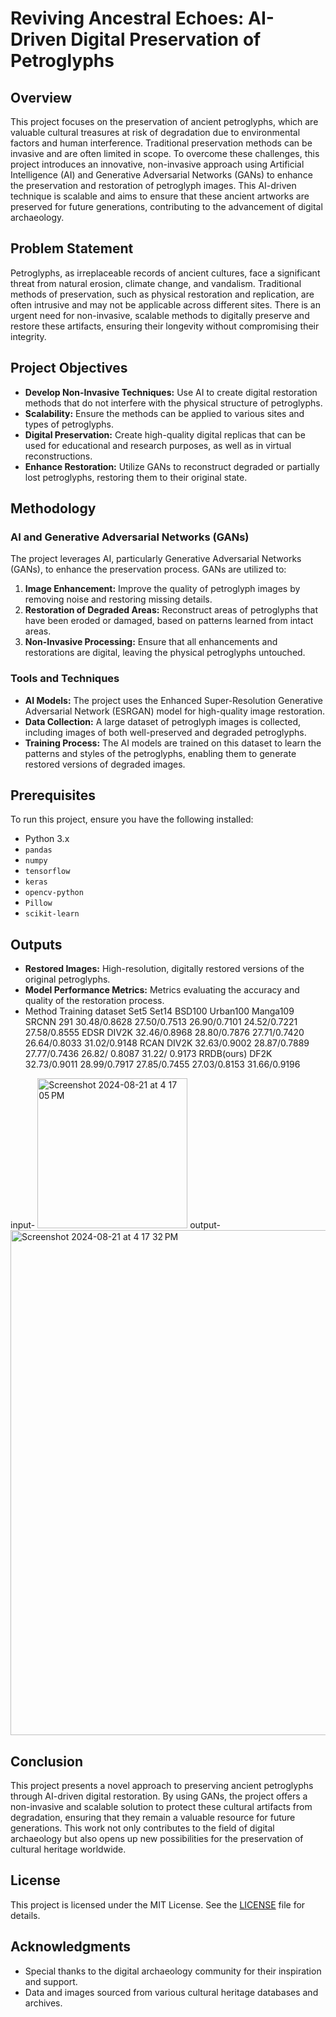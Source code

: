 # Reviving Ancestral Echoes: AI-Driven Digital Preservation of Petroglyphs

## Overview
This project focuses on the preservation of ancient petroglyphs, which are valuable cultural treasures at risk of degradation due to environmental factors and human interference. Traditional preservation methods can be invasive and are often limited in scope. To overcome these challenges, this project introduces an innovative, non-invasive approach using Artificial Intelligence (AI) and Generative Adversarial Networks (GANs) to enhance the preservation and restoration of petroglyph images. This AI-driven technique is scalable and aims to ensure that these ancient artworks are preserved for future generations, contributing to the advancement of digital archaeology.

## Problem Statement
Petroglyphs, as irreplaceable records of ancient cultures, face a significant threat from natural erosion, climate change, and vandalism. Traditional methods of preservation, such as physical restoration and replication, are often intrusive and may not be applicable across different sites. There is an urgent need for non-invasive, scalable methods to digitally preserve and restore these artifacts, ensuring their longevity without compromising their integrity.

## Project Objectives
- **Develop Non-Invasive Techniques:** Use AI to create digital restoration methods that do not interfere with the physical structure of petroglyphs.
- **Scalability:** Ensure the methods can be applied to various sites and types of petroglyphs.
- **Digital Preservation:** Create high-quality digital replicas that can be used for educational and research purposes, as well as in virtual reconstructions.
- **Enhance Restoration:** Utilize GANs to reconstruct degraded or partially lost petroglyphs, restoring them to their original state.

## Methodology
### AI and Generative Adversarial Networks (GANs)
The project leverages AI, particularly Generative Adversarial Networks (GANs), to enhance the preservation process. GANs are utilized to:

1. **Image Enhancement:** Improve the quality of petroglyph images by removing noise and restoring missing details.
2. **Restoration of Degraded Areas:** Reconstruct areas of petroglyphs that have been eroded or damaged, based on patterns learned from intact areas.
3. **Non-Invasive Processing:** Ensure that all enhancements and restorations are digital, leaving the physical petroglyphs untouched.

### Tools and Techniques
- **AI Models:** The project uses the Enhanced Super-Resolution Generative Adversarial Network (ESRGAN) model for high-quality image restoration.
- **Data Collection:** A large dataset of petroglyph images is collected, including images of both well-preserved and degraded petroglyphs.
- **Training Process:** The AI models are trained on this dataset to learn the patterns and styles of the petroglyphs, enabling them to generate restored versions of degraded images.

## Prerequisites

To run this project, ensure you have the following installed:

- Python 3.x
- `pandas`
- `numpy`
- `tensorflow`
- `keras`
- `opencv-python`
- `Pillow`
- `scikit-learn`



## Outputs

- **Restored Images:** High-resolution, digitally restored versions of the original petroglyphs.
- **Model Performance Metrics:** Metrics evaluating the accuracy and quality of the restoration process.
- Method	Training dataset	Set5	Set14	BSD100	Urban100	Manga109
SRCNN	291	30.48/0.8628	27.50/0.7513	26.90/0.7101	24.52/0.7221	27.58/0.8555
EDSR	DIV2K	32.46/0.8968	28.80/0.7876	27.71/0.7420	26.64/0.8033	31.02/0.9148
RCAN	DIV2K	32.63/0.9002	28.87/0.7889	27.77/0.7436	26.82/ 0.8087	31.22/ 0.9173
RRDB(ours)	DF2K	32.73/0.9011	28.99/0.7917	27.85/0.7455	27.03/0.8153	31.66/0.9196

input- <img width="240" alt="Screenshot 2024-08-21 at 4 17 05 PM" src="https://github.com/user-attachments/assets/a80df9a7-9611-4bf0-82f4-7403ee9352a5">
output- <img width="808" alt="Screenshot 2024-08-21 at 4 17 32 PM" src="https://github.com/user-attachments/assets/693ae672-c898-48ac-b9f3-727ae0a79c03">



## Conclusion

This project presents a novel approach to preserving ancient petroglyphs through AI-driven digital restoration. By using GANs, the project offers a non-invasive and scalable solution to protect these cultural artifacts from degradation, ensuring that they remain a valuable resource for future generations. This work not only contributes to the field of digital archaeology but also opens up new possibilities for the preservation of cultural heritage worldwide.

## License

This project is licensed under the MIT License. See the [LICENSE](LICENSE) file for details.

## Acknowledgments

- Special thanks to the digital archaeology community for their inspiration and support.
- Data and images sourced from various cultural heritage databases and archives.
